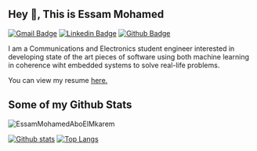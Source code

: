 ## Hey 👋, This is Essam Mohamed
[![Gmail Badge](https://img.shields.io/badge/-essamessam4320@gmail.com-c14438?style=flat&logo=Gmail&logoColor=white&link=mailto:essamessam4320@gmail.com)](mailto:essamessam4320@gmail.com) 
[![Linkedin Badge](https://img.shields.io/badge/-essammohamed-394a48179-0072b1?style=flat&logo=Linkedin&logoColor=white&link=https://www.linkedin.com/in/essammohamed-394a48179/)](https://www.linkedin.com/in/essammohamed-394a48179/) [![Github Badge](https://img.shields.io/badge/-EssamMohamedAboElMkarem-grey?style=flat&logo=github&logoColor=white&link=https://github.com/EssamMohamedAboElMkarem/)](https://www.github.com/EssamMohamedAboElMkarem/) <p align='left'>I am a Communications and Electronics student engineer interested in developing state of the art pieces of software using both machine learning in coherence wiht embedded systems to solve real-life problems.</p><p align='left'> You can view my resume <a href='https://drive.google.com/file/d/1Jc-TnRw2XXIs9UsK0e_WTRxOq9mwQF6r/view?usp=sharing ' target=_blank><u>here</u>.</a></p>
## Some of my Github Stats
<p align=left> <img src=https://komarev.com/ghpvc/?username=EssamMohamedAboElMkarem alt=EssamMohamedAboElMkarem /> </p>

[![Github stats](https://github-readme-stats.vercel.app/api?username=EssamMohamedAboElMkarem&show_icons=true&include_all_commits=true)](https://github.com/EssamMohamedAboElMkarem/github-readme-stats)
[![Top Langs](https://github-readme-stats.vercel.app/api/top-langs/?username=EssamMohamedAboElMkarem&layout=compact)](https://github.com/EssamMohamedAboElMkarem/github-readme-stats)

